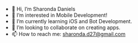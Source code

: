 - 👋 Hi, I’m Sharonda Daniels
- 👀 I’m interested in Mobile Development!
- 🌱 I’m currently learning iOS and Bot Development.
- 💞️ I’m looking to collaborate on creating apps.
- 📫 How to reach me: sharonda.d27@gmail.com

<!---
Cinnaronda/Cinnaronda is a ✨ special ✨ repository because its `README.md` (this file) appears on your GitHub profile.
You can click the Preview link to take a look at your changes.
--->
